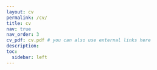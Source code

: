 ```yaml
---
layout: cv
permalink: /cv/
title: cv
nav: true
nav_order: 3
cv_pdf: cv.pdf # you can also use external links here
description:
toc:
  sidebar: left
---
```

